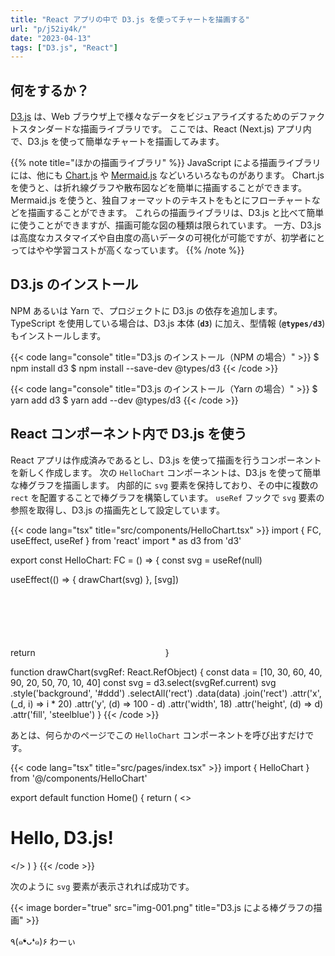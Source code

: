```yaml
---
title: "React アプリの中で D3.js を使ってチャートを描画する"
url: "p/j52iy4k/"
date: "2023-04-13"
tags: ["D3.js", "React"]
---
```


何をするか？
----

[D3.js](https://d3js.org/) は、Web ブラウザ上で様々なデータをビジュアライズするためのデファクトスタンダードな描画ライブラリです。
ここでは、React (Next.js) アプリ内で、D3.js を使って簡単なチャートを描画してみます。

{{% note title="ほかの描画ライブラリ" %}}
JavaScript による描画ライブラリには、他にも [Chart.js](https://www.chartjs.org/) や [Mermaid.js](https://mermaid.js.org/) などいろいろなものがあります。
Chart.js を使うと、は折れ線グラフや散布図などを簡単に描画することができます。
Mermaid.js を使うと、独自フォーマットのテキストをもとにフローチャートなどを描画することができます。
これらの描画ライブラリは、D3.js と比べて簡単に使うことができますが、描画可能な図の種類は限られています。
一方、D3.js は高度なカスタマイズや自由度の高いデータの可視化が可能ですが、初学者にとってはやや学習コストが高くなっています。
{{% /note %}}


D3.js のインストール
----

NPM あるいは Yarn で、プロジェクトに D3.js の依存を追加します。
TypeScript を使用している場合は、D3.js 本体 (__`d3`__) に加え、型情報 (__`@types/d3`__) もインストールします。

{{< code lang="console" title="D3.js のインストール（NPM の場合）" >}}
$ npm install d3
$ npm install --save-dev @types/d3
{{< /code >}}

{{< code lang="console" title="D3.js のインストール（Yarn の場合）" >}}
$ yarn add d3
$ yarn add --dev @types/d3
{{< /code >}}


React コンポーネント内で D3.js を使う
----

React アプリは作成済みであるとし、D3.js を使って描画を行うコンポーネントを新しく作成します。
次の `HelloChart` コンポーネントは、D3.js を使って簡単な棒グラフを描画します。
内部的に `svg` 要素を保持しており、その中に複数の `rect` を配置することで棒グラフを構築しています。
`useRef` フックで `svg` 要素の参照を取得し、D3.js の描画先として設定しています。

{{< code lang="tsx" title="src/components/HelloChart.tsx" >}}
import { FC, useEffect, useRef } from 'react'
import * as d3 from 'd3'

export const HelloChart: FC = () => {
  const svg = useRef<SVGSVGElement>(null)

  useEffect(() => {
    drawChart(svg)
  }, [svg])

  return <svg ref={svg} width="200" height="100" />
}

function drawChart(svgRef: React.RefObject<SVGSVGElement>) {
  const data = [10, 30, 60, 40, 90, 20, 50, 70, 10, 40]
  const svg = d3.select(svgRef.current)
  svg
    .style('background', '#ddd')
    .selectAll('rect')
    .data(data)
    .join('rect')
    .attr('x', (_d, i) => i * 20)
    .attr('y', (d) => 100 - d)
    .attr('width', 18)
    .attr('height', (d) => d)
    .attr('fill', 'steelblue')
}
{{< /code >}}

あとは、何らかのページでこの `HelloChart` コンポーネントを呼び出すだけです。

{{< code lang="tsx" title="src/pages/index.tsx" >}}
import { HelloChart } from '@/components/HelloChart'

export default function Home() {
  return (
    <>
      <h1>Hello, D3.js!</h1>
      <HelloChart />
    </>
  )
}
{{< /code >}}

次のように `svg` 要素が表示されれば成功です。

{{< image border="true" src="img-001.png" title="D3.js による棒グラフの描画" >}}

٩(๑❛ᴗ❛๑)۶ わーぃ
